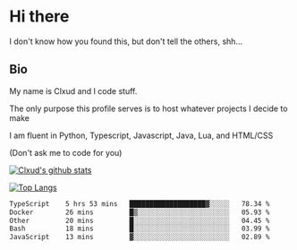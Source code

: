 

# Hi there
I don't know how you found this, but don't tell the others, shh...

## Bio
My name is Clxud and I code stuff.

The only purpose this profile serves is to host whatever projects I decide to make

I am fluent in Python, Typescript, Javascript, Java, Lua, and HTML/CSS



(Don't ask me to code for you)

[![Clxud's github stats](https://github-readme-stats.vercel.app/api?username=cloudwithax&count_private=true&theme=dark&show_icons=true)](https://github.com/anuraghazra/github-readme-stats) 

[![Top Langs](https://github-readme-stats.vercel.app/api/top-langs/?username=cloudwithax&theme=dark)](https://github.com/anuraghazra/github-readme-stats)

<!--START_SECTION:waka-->

```txt
TypeScript    5 hrs 53 mins   ███████████████████▓░░░░░   78.34 %
Docker        26 mins         █▒░░░░░░░░░░░░░░░░░░░░░░░   05.93 %
Other         20 mins         █░░░░░░░░░░░░░░░░░░░░░░░░   04.45 %
Bash          18 mins         █░░░░░░░░░░░░░░░░░░░░░░░░   03.99 %
JavaScript    13 mins         ▓░░░░░░░░░░░░░░░░░░░░░░░░   02.89 %
```

<!--END_SECTION:waka-->







